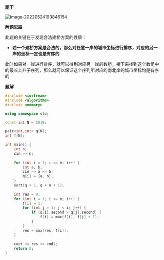 **题干**

![image-20220524193846154](http://www.cdn.liver0377.xyz/typora/202205241938222.png)



**解题思路**

此题的关键在于发现合法建桥方案的性质：

- **若一个建桥方案是合法的，那么对任意一岸的城市坐标进行排序，对应的另一岸的坐标一定也是有序的**



此时如果对一岸进行排序，就可以得到对应另一岸的数组，接下来找到这个数组中的最长上升子序列，那么就可以保证这个序列所对应的南北岸的城市坐标均是有序的



**题解**

```cpp
#include <iostream>
#include <algorithm>
#include <memory>

using namespace std;

const int N = 5010;

pair<int,int> q[N];
int f[N];

int main() {
    int n;
    cin >> n;
    
    for (int i = 1; i <= n; i++) {
        int a, b;
        cin >> a >> b;
        q[i] = {a, b};
    }
    sort(q + 1, q + n + 1);
    
    int res = 0;
    for (int i = 1; i <= n; i++) {
        f[i] = 1;
        for (int j = 1; j < i; j++) {
            if (q[i].second > q[j].second) {
                f[i] = max(f[i], f[j] + 1);
            }
        }
        res = max(res, f[i]);
    }
    
    cout << res << endl;
    return 0;
}
```

